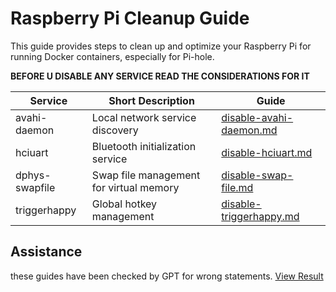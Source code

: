 # Raspberry Pi Cleanup Guide

This guide provides steps to clean up and optimize your Raspberry Pi for running Docker containers, especially for Pi-hole.

**BEFORE U DISABLE ANY SERVICE READ THE CONSIDERATIONS FOR IT**

| Service          | Short Description                               | Guide                                                                                                            |
|------------------|-------------------------------------------------|------------------------------------------------------------------------------------------------------------------|
| avahi-daemon     | Local network service discovery                 | [disable-avahi-daemon.md](https://github.com/fokklz/rasperry-pi-hole/blob/main/clean-up/disable-avahi-daemon.md) |
| hciuart          | Bluetooth initialization service                | [disable-hciuart.md](https://github.com/fokklz/rasperry-pi-hole/blob/main/clean-up/disable-hciuart.md)           |
| dphys-swapfile   | Swap file management for virtual memory         | [disable-swap-file.md](https://github.com/fokklz/rasperry-pi-hole/blob/main/clean-up/disable-swap-file.md)       |
| triggerhappy     | Global hotkey management                        | [disable-triggerhappy.md](https://github.com/fokklz/rasperry-pi-hole/blob/main/clean-up/disable-triggerhappy.md) |

## Assistance

these guides have been checked by GPT for wrong statements. [View Result](https://chat.openai.com/share/16d4a7fa-4150-429c-82cb-17d7bc0e9675)
